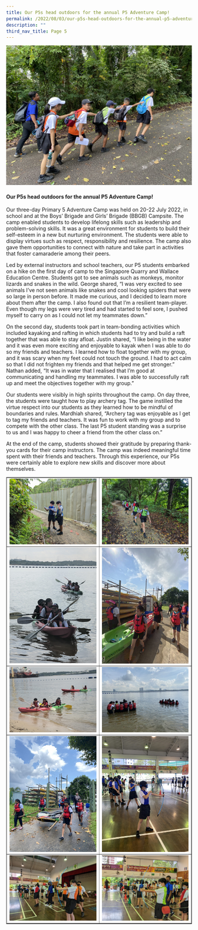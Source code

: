 ```yaml
---
title: Our P5s head outdoors for the annual P5 Adventure Camp!
permalink: /2022/08/03/our-p5s-head-outdoors-for-the-annual-p5-adventure-camp/
description: ""
third_nav_title: Page 5
---
```

<img src="/images/ac1.jpg">
<h4><strong>Our P5s head outdoors for the annual P5 Adventure Camp!</strong></h4>
<p>Our three-day Primary 5 Adventure Camp was held on 20-22 July 2022, in school and at the Boys’ Brigade and Girls’ Brigade (BBGB) Campsite. The camp enabled students to develop lifelong skills such as leadership and problem-solving skills. It was a great environment for students to build their self-esteem in a new but nurturing environment. The students were able to display virtues such as respect, responsibility and resilience. The camp also gave them opportunities to connect with nature and take part in activities that foster camaraderie among their peers.</p>
<p>Led by external instructors and school teachers, our P5 students embarked on a hike on the first day of camp to the Singapore Quarry and Wallace Education Centre. Students got to see animals such as monkeys, monitor lizards and snakes in the wild. George shared, “I was very excited to see animals I’ve not seen animals like snakes and cool looking spiders that were so large in person before. It made me curious, and I decided to learn more about them after the camp. I also found out that I’m a resilient team-player. Even though my legs were very tired and had started to feel sore, I pushed myself to carry on as I could not let my teammates down.”</p>
<p>On the second day, students took part in team-bonding activities which included kayaking and rafting in which students had to try and build a raft together that was able to stay afloat. Justin shared, “I like being in the water and it was even more exciting and enjoyable to kayak when I was able to do so my friends and teachers. I learned how to float together with my group, and it was scary when my feet could not touch the ground. I had to act calm so that I did not frighten my friends and that helped me get stronger.” Nathan added, “It was in water that I realised that I’m good at communicating and handling my teammates. I was able to successfully raft up and meet the objectives together with my group.”</p>
<p>Our students were visibly in high spirits throughout the camp. On day three, the students were taught how to play archery tag. The game instilled the virtue respect into our students as they learned how to be mindful of boundaries and rules. Mardhiah shared, “Archery tag was enjoyable as I get to tag my friends and teachers. It was fun to work with my group and to compete with the other class. The last P5 student standing was a surprise to us and I was happy to cheer a friend from the other class on.”</p>
<p>At the end of the camp, students showed their gratitude by preparing thank-you cards for their camp instructors. The camp was indeed meaningful time spent with their friends and teachers. Through this experience, our P5s were certainly able to explore new skills and discover more about themselves.</p>
<table style="border-collapse: collapse; width: 100%;" border="1">
<tbody>
<tr>
<td style="width: 50%;"><img src="/images/ac2.jpg"></td>
<td style="width: 50%;"><img src="/images/ac3.jpg"></td>
</tr>
<tr>
<td style="width: 50%;"><img src="/images/ac4.jpg"></td>
<td style="width: 50%;"><img src="/images/ac5.jpg"></td>
</tr>
<tr>
<td style="width: 50%;"><img src="/images/ac6.jpg"></td>
<td style="width: 50%;"><img src="/images/ac7.jpg"></td>
</tr>
<tr>
<td style="width: 50%;"><img src="/images/ac8.jpg"></td>
<td style="width: 50%;"><img src="/images/ac9.jpg"></td>
</tr>
<tr>
<td style="width: 50%;"><img src="/images/ac10.jpg"></td>
<td style="width: 50%;"><img src="/images/ac11.jpg"></td>
</tr>
</tbody>
</table>